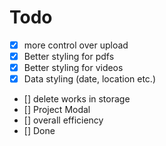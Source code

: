# Todo

- [x] more control over upload
- [x] Better styling for pdfs
- [x] Better styling for videos
- [x] Data styling (date, location etc.)
- [] delete works in storage
- [] Project Modal
- [] overall efficiency
- [] Done